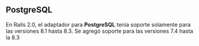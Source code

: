 <!-- -*- mode: markdown; coding: utf-8; -*- -->

## PostgreSQL

En Rails 2.0, el adaptador para **PostgreSQL** tenía soporte solamente para las versiones 8.1 hasta 8.3. Se agregó soporte para las versiones 7.4 hasta la 8.3


